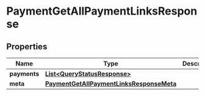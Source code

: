 

# PaymentGetAllPaymentLinksResponse


## Properties

| Name | Type | Description | Notes |
|------------ | ------------- | ------------- | -------------|
|**payments** | [**List&lt;QueryStatusResponse&gt;**](QueryStatusResponse.md) |  |  [optional] |
|**meta** | [**PaymentGetAllPaymentLinksResponseMeta**](PaymentGetAllPaymentLinksResponseMeta.md) |  |  [optional] |



